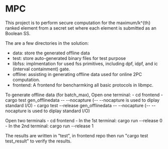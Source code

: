 # MPC
This project is to perform secure computation for the maximum/k^{th} ranked element from a secret set where each element is submitted as an Boolean SS.

The are a few directories in the solution:
  - data: store the generated offline data
  - test: store auto-generated binary files for test purpose
  - libfss: implmentation for used fss primitives, including dpf, idpf, and ic (interval containment) gate.
  - offline: assisting in generating offline data used for online 2PC computation.
  - frontend: A frontend for bencharmking all basic protocols in libmpc.

To generate offline data (for batch_max), Open one terminal:
    - cd frontend
    - cargo test gen_offlinedata -- --nocapture (-- --nocapture is used to diplay standard I/O)
    - cargo test --release gen_offlinedata -- --nocapture (-- --nocapture is used to diplay standard I/O)

Open two terminals
    - cd frontend
    - In the 1st terminal: cargo run --release 0
    - In the 2nd terminal: cargo run --release 1

The results are written in "test", in frontend repo then run "cargo test test_result" to verify the results.
